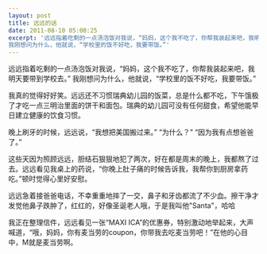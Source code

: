 ```yaml
---
layout: post
title: 远远的话
date: 2011-08-10 05:00:25
excerpt: '远远指着吃剩的一点汤泡饭对我说，“妈妈，这个我不吃了，你帮我装起来吧，我明天要带到学校去。”
我刚想问为什么，他就说，“学校里的饭不好吃，我要带饭。”'
---
```




远远指着吃剩的一点汤泡饭对我说，“妈妈，这个我不吃了，你帮我装起来吧，我明天要带到学校去。”
我刚想问为什么，他就说，“学校里的饭不好吃，我要带饭。”

我真的觉得好好笑。远远还不习惯瑞典幼儿园的饭菜，总是什么都不吃，下午饿极了才吃一点三明治里面的饼干和面包。瑞典的幼儿园可没有任何甜食，希望他能早日建立健康的饮食习惯。

晚上刷牙的时候，远远说，“我想把美国搬过来。”
“为什么？”
“因为我有点想爸爸了。”


这些天因为照顾远远，胆结石狠狠地犯了两次，好在都是周末的晚上，我都熬了过去。远远看见我桌上的药说，“你晚上肚子痛的时候告诉我，我帮你到厨房拿药吃。”顿时觉得心里好安慰。


远远急着接爸爸电话，不幸重重地摔了一交，鼻子和牙齿都流了不少血。擦干净才发觉他鼻子跌肿了，红红的，好像圣诞老人哦，于是我叫他"Santa"，哈哈

我正在整理信件，远远看见一张“MAXI
ICA”的优惠券，特别激动地举起来，大声喊道，“哦，妈妈，你有麦当劳的coupon，你带我去吃麦当劳吧！”在他的心目中，M就是麦当劳啊。


